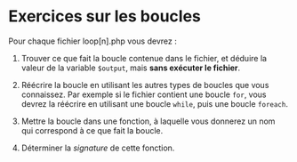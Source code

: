 # Exercices sur les boucles

Pour chaque fichier loop[n].php vous devrez :

1. Trouver ce que fait la boucle contenue dans le fichier, et déduire
   la valeur de la variable `$output`, mais **sans exécuter le fichier**.

2. Réécrire la boucle en utilisant les autres types de boucles que vous
   connaissez. Par exemple si le fichier contient une boucle `for`, vous devrez
   la réécrire en utilisant une boucle `while`, puis une boucle `foreach`.

3. Mettre la boucle dans une fonction, à laquelle vous donnerez un nom qui
   correspond à ce que fait la boucle.

4. Déterminer la _signature_ de cette fonction.
